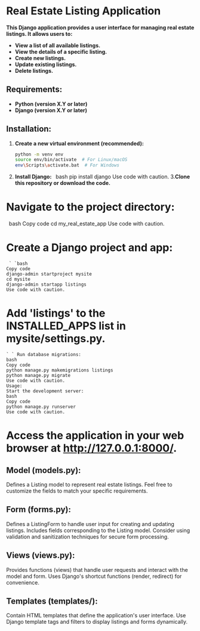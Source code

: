 # Real Estate Listing Application

**This Django application provides a user interface for managing real estate listings. It allows users to:**

- **View a list of all available listings.**
- **View the details of a specific listing.**
- **Create new listings.**
- **Update existing listings.**
- **Delete listings.**

## Requirements:

- **Python (version X.Y or later)**
- **Django (version X.Y or later)**

## Installation:

1. **Create a new virtual environment (recommended):**
   ```bash
   python -m venv env
   source env/bin/activate  # For Linux/macOS
   env\Scripts\activate.bat  # For Windows
2. **Install Django:**
 ` `bash
  pip install django
Use code with caution.
3.**Clone this repository or download the code.**
# Navigate to the project directory:
 ` `bash
    Copy code
    cd my_real_estate_app
    Use code with caution.
# **Create a Django project and app:**
     ` `bash
    Copy code
    django-admin startproject mysite
    cd mysite
    django-admin startapp listings
    Use code with caution.
# **Add 'listings' to the INSTALLED_APPS list in mysite/settings.py.**
    ` ` Run database migrations:
    bash
    Copy code
    python manage.py makemigrations listings
    python manage.py migrate
    Use code with caution.
    Usage:
    Start the development server:
    bash
    Copy code
    python manage.py runserver
    Use code with caution.
# **Access the application in your web browser at http://127.0.0.1:8000/.**
 ## **Model (models.py):**
Defines a Listing model to represent real estate listings.
Feel free to customize the fields to match your specific requirements.
 ## **Form (forms.py):**
Defines a ListingForm to handle user input for creating and updating listings.
Includes fields corresponding to the Listing model.
Consider using validation and sanitization techniques for secure form processing.
 ## **Views (views.py):**
Provides functions (views) that handle user requests and interact with the model and form.
Uses Django's shortcut functions (render, redirect) for convenience.
 ## **Templates (templates/):**
Contain HTML templates that define the application's user interface.
Use Django template tags and filters to display listings and forms dynamically.

